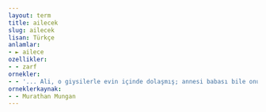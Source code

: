 ```yaml
---
layout: term
title: ailecek
slug: ailecek
lisan: Türkçe
anlamlar:
- ► ailece
ozellikler:
- - zarf
ornekler:
- - '... Ali, o giysilerle evin içinde dolaşmış; annesi babası bile onun bu hâline çok gülmüş, ailecek pek eğlenmişlerdi.'
orneklerkaynak:
- - Murathan Mungan
---
```

